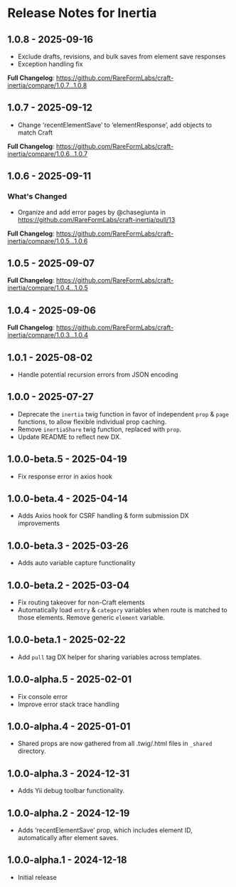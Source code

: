 # Release Notes for Inertia

## 1.0.8 - 2025-09-16

- Exclude drafts, revisions, and bulk saves from element save responses
- Exception handling fix

**Full Changelog**: https://github.com/RareFormLabs/craft-inertia/compare/1.0.7...1.0.8

## 1.0.7 - 2025-09-12

- Change ‘recentElementSave’ to ‘elementResponse’, add objects to match Craft

**Full Changelog**: https://github.com/RareFormLabs/craft-inertia/compare/1.0.6...1.0.7

## 1.0.6 - 2025-09-11

### What's Changed

* Organize and add error pages by @chasegiunta in https://github.com/RareFormLabs/craft-inertia/pull/13

**Full Changelog**: https://github.com/RareFormLabs/craft-inertia/compare/1.0.5...1.0.6

## 1.0.5 - 2025-09-07

**Full Changelog**: https://github.com/RareFormLabs/craft-inertia/compare/1.0.4...1.0.5

## 1.0.4 - 2025-09-06

**Full Changelog**: https://github.com/RareFormLabs/craft-inertia/compare/1.0.3...1.0.4

## 1.0.1 - 2025-08-02

- Handle potential recursion errors from JSON encoding

## 1.0.0 - 2025-07-27

- Deprecate the `inertia` twig function in favor of independent `prop` & `page` functions, to allow flexible individual prop caching.
- Remove `inertiaShare` twig function, replaced with `prop`.
- Update README to reflect new DX.

## 1.0.0-beta.5 - 2025-04-19

- Fix response error in axios hook

## 1.0.0-beta.4 - 2025-04-14

- Adds Axios hook for CSRF handling & form submission DX improvements

## 1.0.0-beta.3 - 2025-03-26

- Adds auto variable capture functionality

## 1.0.0-beta.2 - 2025-03-04

- Fix routing takeover for non-Craft elements
- Automatically load `entry` & `category` variables when route is matched to those elements. Remove generic `element` variable.

## 1.0.0-beta.1 - 2025-02-22

- Add `pull` tag DX helper for sharing variables across templates.

## 1.0.0-alpha.5 - 2025-02-01

- Fix console error
- Improve error stack trace handling

## 1.0.0-alpha.4 - 2025-01-01

- Shared props are now gathered from all .twig/.html files in `_shared` directory.

## 1.0.0-alpha.3 - 2024-12-31

- Adds Yii debug toolbar functionality.

## 1.0.0-alpha.2 - 2024-12-19

- Adds ‘recentElementSave’ prop, which includes element ID, automatically after element saves.

## 1.0.0-alpha.1 - 2024-12-18

- Initial release
